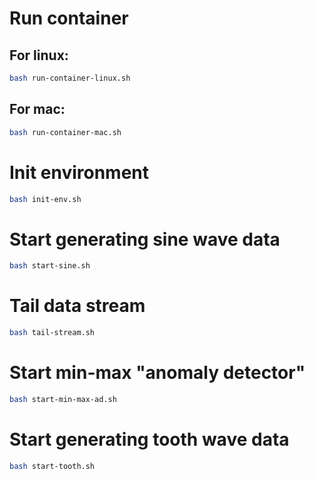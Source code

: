 # Run container
## For linux:
```sh
bash run-container-linux.sh
```
## For mac:
```bash
bash run-container-mac.sh
```

# Init environment
```bash
bash init-env.sh
```

# Start generating sine wave data
```bash
bash start-sine.sh
```

# Tail data stream
```bash
bash tail-stream.sh
```

# Start min-max "anomaly detector"
```bash
bash start-min-max-ad.sh
```

# Start generating tooth wave data
```bash
bash start-tooth.sh
```
